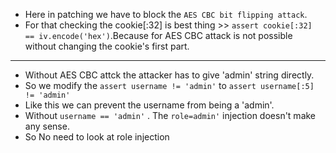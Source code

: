 * Here in patching we have to block the `AES CBC bit flipping attack`.
* For that checking the cookie[:32] is best thing >> `assert cookie[:32] == iv.encode('hex')`.Because for AES CBC attack is not possible without changing the cookie's first part.
------------------
* Without AES CBC attck the attacker has to give 'admin' string directly.
* So we modify the `assert username != 'admin'` to `assert username[:5] != 'admin'`
* Like this we can prevent the username from being a 'admin'.
* Without `username == 'admin'` . The `role=admin'` injection doesn't make any sense.
* So No need to look at role injection
